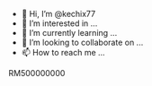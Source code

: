 - 👋 Hi, I’m @kechix77
- 👀 I’m interested in ...
- 🌱 I’m currently learning ...
- 💞️ I’m looking to collaborate on ...
- 📫 How to reach me ...

<!---
kechix77/kechix77 is a ✨ special ✨ repository because its `README.md` (this file) appears on your GitHub profile.
You can click the Preview link to take a look at your changes.
--->RM500000000
